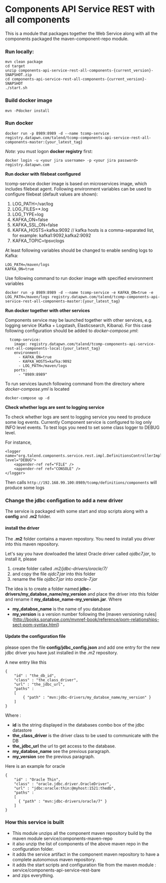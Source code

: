 Components API Service REST with all components
===
This is a module that packages together the Web Service along with all the components packaged the maven-component-repo module.


### Run locally:

```
mvn clean package
cd target
unzip components-api-service-rest-all-components-{current_version}-SNAPSHOT.zip
cd components-api-service-rest-all-components-{current_version}-SNAPSHOT
./start.sh
```

### Build docker image

```
mvn -Pdocker install
```

### Run docker

```
docker run -p 8989:8989 -d --name tcomp-service registry.datapwn.com/talend/tcomp-components-api-service-rest-all-components-master:{your_latest_tag}
```
*Note:* you must logon **docker registry** first:
```
docker login -u <your jira username> -p <your jira password> registry.datapwn.com
```

**Run docker with filebeat configured**

tcomp-service docker image is based on microservices image, which includes filebeat agent.
Following environment variables can be used to configure filebeat (default values are shown):

1. LOG_PATH=/var/log
2. LOG_FILES=*.log
3. LOG_TYPE=log
4. KAFKA_ON=false
5. KAFKA_SSL_ON=false
6. KAFKA_HOSTS=kafka:9092 // kafka hosts is a comma-separated list, for example: kafka1:9092,kafka2:9092
7. KAFKA_TOPIC=tpsvclogs

At least following variables should be changed to enable sending logs to Kafka:

```
LOG_PATH=/maven/logs
KAFKA_ON=true
```

Use following command to run docker image with specified environment variables

```
docker run -p 8989:8989 -d --name tcomp-service -e KAFKA_ON=true -e LOG_PATH=/maven/logs registry.datapwn.com/talend/tcomp-components-api-service-rest-all-components-master:{your_latest_tag}
```

**Run docker together with other services**

Components service may be launched together with other services, e.g. logging service (Kafka + Logstash, Elasticsearch, Kibana).
For this case following configuration should be added to *docker-compose.yml*:

```
  tcomp-service:
    image: registry.datapwn.com/talend/tcomp-components-api-service-rest-all-components-local:{your_latest_tag}
    environment:
      - KAFKA_ON=true
      - KAFKA_HOSTS=kafka:9092
      - LOG_PATH=/maven/logs
    ports:
      - "8989:8989"
```

To run services launch following command from the directory where *docker-compose.yml* is located

```
docker-compose up -d
```

**Check whether logs are sent to logging service**

To check whether logs are sent to logging service you need to produce some log events. Currently Component service is configured to log only INFO level events. To test logs you need to set some class logger to DEBUG level.

For instance,

```
<logger name="org.talend.components.service.rest.impl.DefinitionsControllerImpl" level="DEBUG">
    <appender-ref ref="FILE" />
    <appender-ref ref="CONSOLE" />
</logger>
```

Then calls `http://192.168.99.100:8989/tcomp/definitions/components` will produce some logs

### Change the jdbc configation to add a new driver

The service is packaged with some start and stop scripts along with a **config** and **.m2** folder.

#### install the driver

The **.m2** folder contains a maven repostory. You need to install you driver into this maven repository.

Let's say you have dowloaded the latest Oracle driver called *ojdbc7.jar*, to install it, please 

1. create folder called *.m2/jdbc-drivers/oracle/7/*
2. and copy the file *ojdc7.jar* into this folder
3. rename the file *ojdbc7.jar* into *oracle-7.jar*
 
The idea is to create a folder named **jdbc-drivers/my_databse_name/my_version** and place the driver into this folder and rename it **my_databse_name-my_version.jar**.
Where 
* **my_databse_name** is the name of you database
* **my_version** is a version number following the [maven versioning rules] (http://books.sonatype.com/mvnref-book/reference/pom-relationships-sect-pom-syntax.html)

#### Update the configuration file 

please open the file **config/jdbc_config.json** and add one entry for the new jdbc driver you have just installed in the *.m2* repository.

A new entry like this

```
{
    "id" : "the_db_id",
    "class" : "the_class_driver",
    "url" : "the_jdbc_url",
    "paths" : 
    [
        { "path" : "mvn:jdbc-drivers/my_databse_name/my_version" }
    ]
}
```    

Where :
* **id** is the string displayed in the databases combo box of the jdbc datastore
* **the_class_driver** is the driver class to be used to communicate with the DB
* **the_jdbc_url** the url to get access to the database.
* **my_databse_name** see the previous paragraph.
* **my_version** see the previous paragraph.

Here is an example for oracle

```
{
    "id" : "Oracle Thin",
    "class" : "oracle.jdbc.driver.OracleDriver",
    "url" : "jdbc:oracle:thin:@myhost:1521:thedb",
    "paths" :
    [
      { "path" : "mvn:jdbc-drivers/oracle/7" }
    ]
}
```    
 
### How this service is built

* This module unzips all the component maven repository build by the maven module service/components-maven-repo
* it also unzip the list of components of the above maven repo in the configuration folder.
* it adds the service artifact in the component maven repository to have a complete autonomous maven repository.
* it adds the start scripts and configuration file from the maven module : service/components-api-service-rest-bare
* and zips everything.
